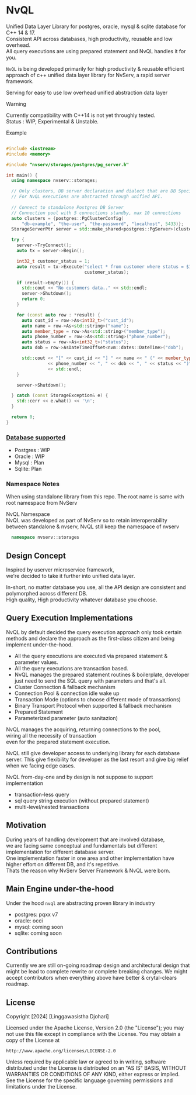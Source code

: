 # NvQL
Unified Data Layer Library for postgres, oracle, mysql &amp; sqlite database for C++ 14 &amp; 17.<br/>
Consistent API across databases, high productivity, reusable and low overhead.<br/>
All query executions are using prepared statement and NvQL handles it for you.

```NvQL``` is being developed primarily for hiqh productivity & reusable  efficient approach of c++ unified data layer library for NvServ, a rapid server framework.

Serving for easy to use low overhead unified abstraction data layer

> [!WARNING]
> Currently compatibility with C++14 is not yet throughly tested.<br/>
> Status : WIP, Experimental & Unstable.
>

Example

```cxx

#include <iostream>
#include <memory>

#include "nvserv/storages/postgres/pg_server.h"

int main() {
  using namespace nvserv::storages;

  // Only clusters, DB server declaration and dialect that are DB Specific
  // For NvQL executions are abstracted through unified API.
   
  // Connect to standalone Postgres DB Server
  // Connection pool with 5 connections standby, max 10 connections
  auto clusters = {postgres::PgClusterConfig(
      "db-example", "the-user", "the-password", "localhost", 5433)};
  StorageServerPtr server = std::make_shared<postgres::PgServer>(clusters, 5, 10);

  try {
    server->TryConnect();
    auto tx = server->Begin();

    int32_t customer_status = 1;
    auto result = tx->Execute("select * from customer where status = $1",
                              customer_status);

    if (result->Empty()) {
      std::cout << "No customers data.." << std::endl;
      server->Shutdown();
      return 0;
    }

    for (const auto row : *result) {
      auto cust_id = row->As<int32_t>("cust_id");
      auto name = row->As<std::string>("name");
      auto member_type = row->As<std::string>("member_type");
      auto phone_number = row->As<std::string>("phone_number");
      auto status = row->As<int32_t>("status");
      auto dob = row->AsDateTimeOffset<nvm::dates::DateTime>("dob");

      std::cout << "[" << cust_id << "] " << name << " (" << member_type << ":"
                << phone_number << ", " << dob << ", " << status << ")"
                << std::endl;
    }

    server->Shutdown();

  } catch (const StorageException& e) {
    std::cerr << e.what() << '\n';
  }

  return 0;
}

```

### <u>Database supported</u>
- Postgres : WIP
- Oracle : WIP
- Mysql : Plan
- Sqlite: Plan

  
### Namespace Notes
When using standalone library from this repo.
The root name is same with root namespace from NvServ

NvQL Namespace<br/>
NvQL was developed as part of NvServ so to retain interoperability<br/> 
between standalone & nvserv, NvQL still keep the namespace of nvserv

```cpp
  namespace nvserv::storages
```

## Design Concept

Inspired by userver microservice framework,<br/>
we're decided to take it further into unified data layer.<br/>

In-short, no matter database you use, all the API design are consistent and polymorphed across different DB.<br/>
High quality, High productivity whatever database you choose.

## Query Execution Implementations

NvQL by default decided the query execution approach only took certain methods and declare the approach as the first-class citizen and being implement under-the-hood.
- All the query executions are executed via prepared statement & parameter values.
- All the query executions are transaction based.
- NvQL manages the prepared statement routines & boilerplate, developer just need to send the SQL query with parameters and that's all.
- Cluster Connection & fallback mechanism
- Connection Pool & connection idle wake up
- Transaction Mode (options to choose different mode of transactions)
- Binary Transport Protocol when supported & fallback mechanism
- Prepared Statement
- Parameterized parameter (auto sanitazion)
  
NvQL manages the acquiring, returning connections to the pool, <br/>
wiring all the necessity of transaction <br/>
even for the prepared statement execution.

NvQL still give developer access to underlying library for each database server.
This give flexibility for developer  as the last resort and give big relief when we facing edge cases.

NvQL from-day-one and by design is not suppose to support implementation
- transaction-less query
- sql query string execution (without prepared statement)
- multi-level/nested transactions


## Motivation
During years of handling development that are involved database, <br/>
we are facing same conceptual and fundamentals but different implementation for different database server.<br/>
One implementation faster in one area and other implementation have higher effort on different DB, and it's repetitive.<br/>
Thats the reason why NvServ Server Framework & NvQL were born.

## Main Engine under-the-hood

Under the hood ```nvql``` are abstracting proven library in industry
- postgres: pqxx v7
- oracle: occi
- mysql: coming soon
- sqlite: coming soon 

## Contributions

Currently we are still on-going roadmap design and architectural design that might be lead to complete rewrite or complete breaking changes.
We might accept contributors when everything above have better & crytal-clears roadmap.

## License

Copyright [2024] [Linggawasistha Djohari]

Licensed under the Apache License, Version 2.0 (the "License");
you may not use this file except in compliance with the License.
You may obtain a copy of the License at

    http://www.apache.org/licenses/LICENSE-2.0

Unless required by applicable law or agreed to in writing, software
distributed under the License is distributed on an "AS IS" BASIS,
WITHOUT WARRANTIES OR CONDITIONS OF ANY KIND, either express or implied.
See the License for the specific language governing permissions and
limitations under the License.
